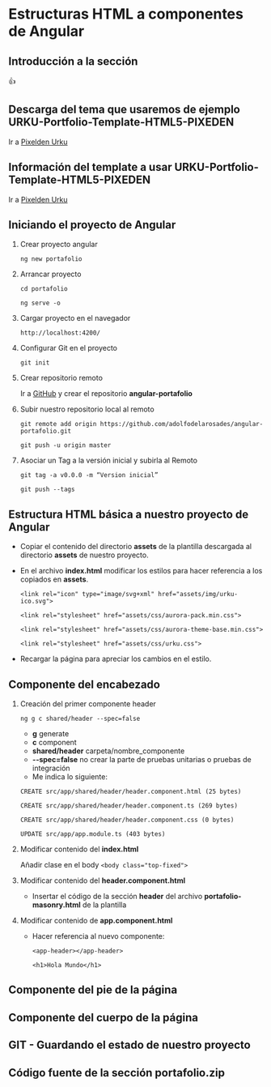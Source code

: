 # Estructuras HTML a componentes de Angular

## Introducción a la sección

:+1:

## Descarga del tema que usaremos de ejemplo URKU-Portfolio-Template-HTML5-PIXEDEN

Ir a [Pixelden Urku](https://www.pixeden.com/html5-website-templates/urku-html5-portfolio-website)

## Información del template a usar URKU-Portfolio-Template-HTML5-PIXEDEN

Ir a [Pixelden Urku](https://www.pixeden.com/html5-website-templates/urku-html5-portfolio-website)

## Iniciando el proyecto de Angular

1. Crear proyecto angular

    `ng new portafolio`

2. Arrancar proyecto

    `cd portafolio`

    `ng serve -o`

3. Cargar proyecto en el navegador

    `http://localhost:4200/`

4. Configurar Git en el proyecto

    `git init`

5. Crear repositorio remoto

    Ir a [GitHub](https://github.com) y crear el repositorio **angular-portafolio**

6. Subir nuestro repositorio local al remoto

    `git remote add origin https://github.com/adolfodelarosades/angular-portafolio.git`

    `git push -u origin master`

7. Asociar un Tag a la versión inicial y subirla al Remoto

    `git tag -a v0.0.0 -m “Version inicial”`

    `git push --tags`


## Estructura HTML básica a nuestro proyecto de Angular

* Copiar el contenido del directorio **assets** de la plantilla descargada al directorio **assets** de nuestro proyecto.

* En el archivo **index.html** modificar los estilos para hacer referencia a los copiados en **assets**.

    `<link rel="icon" type="image/svg+xml" href="assets/img/urku-ico.svg">`

    `<link rel="stylesheet" href="assets/css/aurora-pack.min.css">`

    `<link rel="stylesheet" href="assets/css/aurora-theme-base.min.css">`

    `<link rel="stylesheet" href="assets/css/urku.css">`

* Recargar la página para apreciar los cambios en el estilo.

## Componente del encabezado

1. Creación del primer componente header

    `ng g c shared/header --spec=false`

    * **g** generate
    * **c** component
    * **shared/header** carpeta/nombre_componente
    * **--spec=false** no crear la parte de pruebas unitarias o pruebas de integración
    * Me indica lo siguiente:

    `CREATE src/app/shared/header/header.component.html (25 bytes)`

    `CREATE src/app/shared/header/header.component.ts (269 bytes)`

    `CREATE src/app/shared/header/header.component.css (0 bytes)`

    `UPDATE src/app/app.module.ts (403 bytes)`

2. Modificar contenido del **index.html**

    Añadir clase en el body `<body class="top-fixed">`

3. Modificar contenido del **header.component.html**

    * Insertar el código de la sección **header** del archivo **portafolio-masonry.html** de la plantilla

4. Modificar contenido de **app.component.html**

    * Hacer referencia al nuevo componente:

        `<app-header></app-header>`

        `<h1>Hola Mundo</h1>`

## Componente del pie de la página

## Componente del cuerpo de la página

## GIT - Guardando el estado de nuestro proyecto

## Código fuente de la sección portafolio.zip

